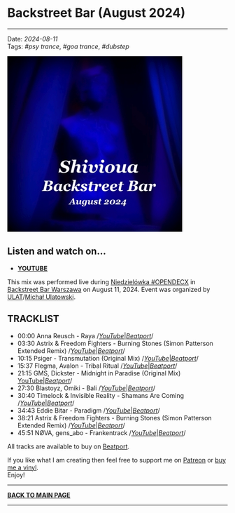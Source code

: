 # Backstreet Bar (August 2024) 

----

Date: *2024-08-11*  
Tags: *#psy trance*, *#goa trance*, *#dubstep*  

[![Shivioua - Backstreet Bar (August 2024)](./images/backstreet-bar-august-2024.jpg)](https://www.youtube.com/watch?v=_5GEcFGcYNU)

## Listen and watch on...

* [**YOUTUBE**](https://www.youtube.com/watch?v=_5GEcFGcYNU)  
<!-- FIXME  
* [**SOUNDCLOUD**](https://soundcloud.com/progawake09/when-i-am-overtaken-by-april-2009)
* [**MIXCLOUD**](https://www.mixcloud.com/progressiveawake/when-i-am-overtaken-by-april-2009/)  
* [**SPOTIFY**](https://open.spotify.com/playlist/4bjwbGzRJ9v7ZFnSXLEomO?si=0e1a38fb17d743d8) -->

This mix was performed live during [Niedzielówka #OPENDECX](https://www.facebook.com/events/391416550625169/) 
in [Backstreet Bar Warszawa](https://www.instagram.com/backstreetbarwarszawa) on August 11, 2024. Event was organized by [ULAT](https://www.facebook.com/ulatdeejay/)/[Michał Ulatowski](https://www.instagram.com/ulat.music.techno/).  

## TRACKLIST

* 00:00 Anna Reusch - Raya
  /[_YouTube_](https://www.youtube.com/watch?v=yag489WpNZk)|[_Beatport_](https://www.beatport.com/track/raya/19111727)/  
* 03:30 Astrix & Freedom Fighters - Burning Stones (Simon Patterson Extended Remix)
  /[_YouTube_](https://www.youtube.com/watch?v=vvyg5M423vM)|[_Beatport_](https://www.beatport.com/track/burning-stones/15657513)/  
* 10:15 Psiger - Transmutation (Original Mix)
  /[_YouTube_](https://www.youtube.com/watch?v=Z4Rqqpn7wlA)|[_Beatport_](https://www.beatport.com/release/transmutation/4637639)/  
* 15:37 Flegma, Avalon - Tribal Ritual
  /[_YouTube_](https://www.youtube.com/watch?v=eHBLJn41MFk)|[_Beatport_](https://www.beatport.com/track/tribal-ritual/19241791)/  
* 21:15 GMS, Dickster - Midnight in Paradise (Original Mix)
  [YouTube](https://www.youtube.com/watch?v=QEtjqtPgjKA)|[_Beatport_](https://www.beatport.com/track/midnight-in-paradise/19088503)/  
* 27:30 Blastoyz, Omiki - Bali
  /[_YouTube_](https://www.youtube.com/watch?v=LuJVM3YIkvg)|[_Beatport_](https://www.beatport.com/track/bali/15629402)/  
* 30:40 Timelock & Invisible Reality - Shamans Are Coming
  /[_YouTube_](https://www.youtube.com/watch?v=5QsOp8QzQlI)|[_Beatport_](https://www.beatport.com/track/shamans-are-coming/15624208)/  
* 34:43 Eddie Bitar - Paradigm
  /[_YouTube_](https://www.youtube.com/watch?v=nakLhy3E6rw)|[_Beatport_](https://www.beatport.com/track/paradigm/15648439)/  
* 38:21 Astrix & Freedom Fighters - Burning Stones (Simon Patterson Extended Remix)
  /[_YouTube_](https://www.youtube.com/watch?v=vvyg5M423vM)|[_Beatport_](https://www.beatport.com/track/burning-stones/15657513)/  
* 45:51 NØVA, gens_abo - Frankentrack
  /[_YouTube_](https://www.youtube.com/watch?v=kHHDeESosZg)|[_Beatport_](https://www.beatport.com/track/frankentrack/19324211)/  

All tracks are available to buy on <a href="http://beatport.com" target="_blank">Beatport</a>. 

If you like what I am creating then feel free to support me on [Patreon](https://www.patreon.com/shivioua) or [buy me a vinyl](https://www.buymeacoffee.com/shivioua).  
Enjoy!  

----

[**BACK TO MAIN PAGE**](./README.md)

---- 
